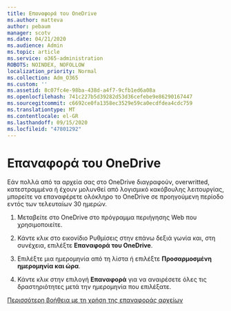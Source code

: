 ```yaml
---
title: Επαναφορά του OneDrive
ms.author: matteva
author: pebaum
manager: scotv
ms.date: 04/21/2020
ms.audience: Admin
ms.topic: article
ms.service: o365-administration
ROBOTS: NOINDEX, NOFOLLOW
localization_priority: Normal
ms.collection: Adm_O365
ms.custom: ''
ms.assetid: 8c07fc4e-98ba-438d-a4f7-9cfb1ed6a08a
ms.openlocfilehash: 741c227b5d39282d53d36cefebe9e86290167447
ms.sourcegitcommit: c6692ce0fa1358ec3529e59ca0ecdfdea4cdc759
ms.translationtype: MT
ms.contentlocale: el-GR
ms.lasthandoff: 09/15/2020
ms.locfileid: "47801292"
---
```

# <a name="restore-your-onedrive"></a>Επαναφορά του OneDrive

Εάν πολλά από τα αρχεία σας στο OneDrive διαγραφούν, overwritted, κατεστραμμένα ή έχουν μολυνθεί από λογισμικό κακόβουλης λειτουργίας, μπορείτε να επαναφέρετε ολόκληρο το OneDrive σε προηγούμενη περίοδο εντός των τελευταίων 30 ημερών.
  
1. Μεταβείτε στο OneDrive στο πρόγραμμα περιήγησης Web που χρησιμοποιείτε.
    
2. Κάντε κλικ στο εικονίδιο Ρυθμίσεις στην επάνω δεξιά γωνία και, στη συνέχεια, επιλέξτε **Επαναφορά του OneDrive**.
    
3. Επιλέξτε μια ημερομηνία από τη λίστα ή επιλέξτε **Προσαρμοσμένη ημερομηνία και ώρα**.
    
4. Κάντε κλικ στην επιλογή **Επαναφορά** για να αναιρέσετε όλες τις δραστηριότητες μετά την ημερομηνία που επιλέξατε. 
    
[Περισσότερη βοήθεια με τη χρήση της επαναφοράς αρχείων](https://go.microsoft.com/fwlink/?linkid=872874)
  

